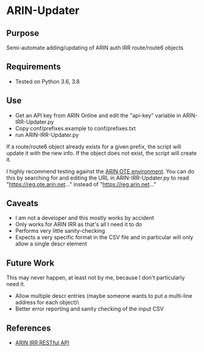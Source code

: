 # ARIN-Updater

## Purpose

Semi-automate adding/updating of ARIN auth IRR route/route6 objects

## Requirements

* Tested on Python 3.6, 3.8

## Use

* Get an API key from ARIN Online and edit the "api-key" variable in ARIN-IRR-Updater.py
* Copy conf/prefixes.example to conf/prefixes.txt
* run ARIN-IRR-Updater.py

If a route/route6 object already exists for a given prefix, the script will update it with the new info. If the object does not exist, the script will create it.

I highly recommend testing against the [ARIN OTE environment](https://www.arin.net/reference/tools/testing/?msclkid=f88c8e5aaedd11ec837b672505346c2e). You can do this by searching for and editing the URL in ARIN-IRR-Updater.py to read "https://reg.ote.arin.net..." instead of "https://reg.arin.net..."

## Caveats

* I am not a developer and this mostly works by accident
* Only works for ARIN IRR as that's all I need it to do
* Performs very little sanity-checking
* Expects a very specific format in the CSV file and in particular will only allow a single descr element

## Future Work

This may never happen, at least not by me, because I don't particularly need it.

* Allow multiple descr entries (maybe someone wants to put a multi-line address for each object)\
* Better error reporting and sanity checking of the input CSV

## References
* [ARIN IRR RESTful API](https://www.arin.net/resources/manage/irr/irr-restful/)
